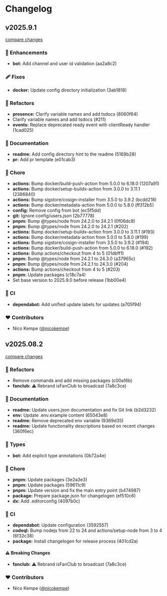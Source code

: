 # Changelog


## v2025.9.1

[compare changes](https://undefined/undefined/compare/v2025.08.2...v2025.9.1)

### 🚀 Enhancements

- **bot:** Add channel and user id validation (aa2a8c2)

### 🩹 Fixes

- **docker:** Update config directory initialization (3ab1818)

### 💅 Refactors

- **presence:** Clarify variable names and add tsdocs (8060f64)
- Clarify variable names and add tsdocs (#211)
- **events:** Replace deprecated ready event with clientReady handler (1cad025)

### 📖 Documentation

- **readme:** Add config directory hint to the readme (5169b28)
- **pr:** Add pr template (e01cab3)

### 🏡 Chore

- **actions:** Bump docker/build-push-action from 5.0.0 to 6.18.0 (1207a91)
- **actions:** Bump docker/setup-buildx-action from 3.0.0 to 3.11.1 (2386840)
- **actions:** Bump sigstore/cosign-installer from 3.5.0 to 3.9.2 (bcdd218)
- **actions:** Bump docker/metadata-action from 5.0.0 to 5.8.0 (ff312b5)
- **config:** Remove config from bot (ec5f5dd)
- **git:** Ignore config/users.json (2b77778)
- **pnpm:** Bump @types/node from 24.2.0 to 24.2.1 (0f06dc8)
- **pnpm:** Bump @types/node from 24.2.0 to 24.2.1 (#202)
- **actions:** Bump docker/setup-buildx-action from 3.0.0 to 3.11.1 (#193)
- **actions:** Bump docker/metadata-action from 5.0.0 to 5.8.0 (#199)
- **actions:** Bump sigstore/cosign-installer from 3.5.0 to 3.9.2 (#194)
- **actions:** Bump docker/build-push-action from 5.0.0 to 6.18.0 (#192)
- **actions:** Bump actions/checkout from 4 to 5 (01dbff1)
- **pnpm:** Bump @types/node from 24.2.1 to 24.3.0 (a37965c)
- **pnpm:** Bump @types/node from 24.2.1 to 24.3.0 (#204)
- **actions:** Bump actions/checkout from 4 to 5 (#203)
- **pnpm:** Update packages (c18c7a4)
- Set base version to 2025.9.0 before release (1bb00e4)

### 🤖 CI

- **dependabot:** Add unified update labels for updates (a705f94)

### ❤️ Contributors

- Nico Kempe ([@nicokempe](https://github.com/nicokempe))

## v2025.08.2

[compare changes](https://undefined/undefined/compare/v2024.9.1...v2025.08.2)

### 💅 Refactors

- Remove commands and add missing packages (c00a16b)
- **fanclub:** ⚠️  Rebrand isFanClub to broadcast (7a8c3ce)

### 📖 Documentation

- **readme:** Update users.json documentation and fix Git link (b2d3232)
- **env:** Update .env.example content (65043e8)
- **readme:** Remove deprecated env variable (9369d35)
- **readme:** Update functionality descriptions based on recent changes (360f6ec)

### 🌊 Types

- **bot:** Add explicit type annotations (0b72a4e)

### 🏡 Chore

- **pnpm:** Update packages (3e2a3e3)
- **pnpm:** Update packages (59611c9)
- **pnpm:** Update version and fix the main entry point (b474987)
- **package:** Prepare package.json for changelogen (ef510c6)
- **dx:** Add .editorconfig (4097b0c)

### 🤖 CI

- **dependabot:** Update configuration (3592557)
- **codeql:** Bump nodejs from 22 to 24 and actions/setup-node from 3 to 4 (6f32c38)
- **package:** Install changelogen for release process (401cd2a)

#### ⚠️ Breaking Changes

- **fanclub:** ⚠️  Rebrand isFanClub to broadcast (7a8c3ce)

### ❤️ Contributors

- Nico Kempe ([@nicokempe](https://github.com/nicokempe))

